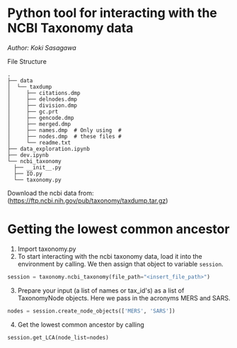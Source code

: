 # Python tool for interacting with the NCBI Taxonomy data

_Author: Koki Sasagawa_

File Structure

    .
    ├── data
    │  └── taxdump
    │     ├── citations.dmp
    │     ├── delnodes.dmp
    │     ├── division.dmp
    │     ├── gc.prt
    │     ├── gencode.dmp
    │     ├── merged.dmp
    │     ├── names.dmp  # Only using  #
    │     ├── nodes.dmp  # these files #
    │     └── readme.txt
    ├── data_exploration.ipynb
    ├── dev.ipynb
    └── ncbi_taxonomy
      ├── __init__.py
      ├── IO.py
      └── taxonomy.py

Download the ncbi data from: (https://ftp.ncbi.nih.gov/pub/taxonomy/taxdump.tar.gz)

# Getting the lowest common ancestor

1.  Import taxonomy.py
2.  To start interacting with the ncbi taxonomy data, load it into the environment  by calling. We then assign that object to variable `session`.

```python
session = taxonomy.ncbi_taxonomy(file_path="<insert_file_path>")
```

3.  Prepare your input (a list of names or tax_id's) as a list of TaxonomyNode objects. Here we pass in the acronyms MERS and SARS.

```python
nodes = session.create_node_objects(['MERS', 'SARS'])
```

4.  Get the lowest common ancestor by calling 

```python
session.get_LCA(node_list=nodes)
```
